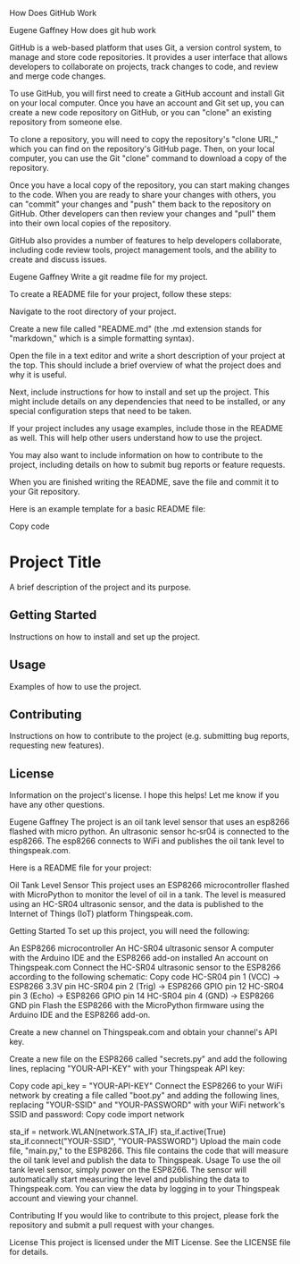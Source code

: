 
How Does GitHub Work


Eugene Gaffney
How does git hub work 

GitHub is a web-based platform that uses Git, a version control system, to manage and store code repositories. It provides a user interface that allows developers to collaborate on projects, track changes to code, and review and merge code changes.

To use GitHub, you will first need to create a GitHub account and install Git on your local computer. Once you have an account and Git set up, you can create a new code repository on GitHub, or you can "clone" an existing repository from someone else.

To clone a repository, you will need to copy the repository's "clone URL," which you can find on the repository's GitHub page. Then, on your local computer, you can use the Git "clone" command to download a copy of the repository.

Once you have a local copy of the repository, you can start making changes to the code. When you are ready to share your changes with others, you can "commit" your changes and "push" them back to the repository on GitHub. Other developers can then review your changes and "pull" them into their own local copies of the repository.

GitHub also provides a number of features to help developers collaborate, including code review tools, project management tools, and the ability to create and discuss issues.




Eugene Gaffney
Write a git readme file for my project.

To create a README file for your project, follow these steps:

Navigate to the root directory of your project.

Create a new file called "README.md" (the .md extension stands for "markdown," which is a simple formatting syntax).

Open the file in a text editor and write a short description of your project at the top. This should include a brief overview of what the project does and why it is useful.

Next, include instructions for how to install and set up the project. This might include details on any dependencies that need to be installed, or any special configuration steps that need to be taken.

If your project includes any usage examples, include those in the README as well. This will help other users understand how to use the project.

You may also want to include information on how to contribute to the project, including details on how to submit bug reports or feature requests.

When you are finished writing the README, save the file and commit it to your Git repository.

Here is an example template for a basic README file:

Copy code
# Project Title

A brief description of the project and its purpose.

## Getting Started

Instructions on how to install and set up the project.

## Usage

Examples of how to use the project.

## Contributing

Instructions on how to contribute to the project (e.g. submitting bug reports, requesting new features).

## License

Information on the project's license.
I hope this helps! Let me know if you have any other questions.




Eugene Gaffney
The project is an oil tank level sensor that uses an esp8266 flashed with micro python.  An ultrasonic sensor hc‑sr04 is connected to the esp8266. The esp8266 connects to WiFi and publishes the oil tank level to thingspeak.com. 

Here is a README file for your project:

Oil Tank Level Sensor
This project uses an ESP8266 microcontroller flashed with MicroPython to monitor the level of oil in a tank. The level is measured using an HC-SR04 ultrasonic sensor, and the data is published to the Internet of Things (IoT) platform Thingspeak.com.

Getting Started
To set up this project, you will need the following:

An ESP8266 microcontroller
An HC-SR04 ultrasonic sensor
A computer with the Arduino IDE and the ESP8266 add-on installed
An account on Thingspeak.com
Connect the HC-SR04 ultrasonic sensor to the ESP8266 according to the following schematic:
Copy code
HC-SR04 pin 1 (VCC) -> ESP8266 3.3V pin
HC-SR04 pin 2 (Trig) -> ESP8266 GPIO pin 12
HC-SR04 pin 3 (Echo) -> ESP8266 GPIO pin 14
HC-SR04 pin 4 (GND) -> ESP8266 GND pin
Flash the ESP8266 with the MicroPython firmware using the Arduino IDE and the ESP8266 add-on.

Create a new channel on Thingspeak.com and obtain your channel's API key.

Create a new file on the ESP8266 called "secrets.py" and add the following lines, replacing "YOUR-API-KEY" with your Thingspeak API key:

Copy code
api_key = "YOUR-API-KEY"
Connect the ESP8266 to your WiFi network by creating a file called "boot.py" and adding the following lines, replacing "YOUR-SSID" and "YOUR-PASSWORD" with your WiFi network's SSID and password:
Copy code
import network

sta_if = network.WLAN(network.STA_IF)
sta_if.active(True)
sta_if.connect("YOUR-SSID", "YOUR-PASSWORD")
Upload the main code file, "main.py," to the ESP8266. This file contains the code that will measure the oil tank level and publish the data to Thingspeak.
Usage
To use the oil tank level sensor, simply power on the ESP8266. The sensor will automatically start measuring the level and publishing the data to Thingspeak.com. You can view the data by logging in to your Thingspeak account and viewing your channel.

Contributing
If you would like to contribute to this project, please fork the repository and submit a pull request with your changes.

License
This project is licensed under the MIT License. See the LICENSE file for details.
